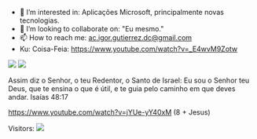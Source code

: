 
- 👀 I’m interested in: Aplicações Microsoft, principalmente novas tecnologias.
- 💞️ I’m looking to collaborate on: "Eu mesmo."
- 📫 How to reach me: ac.igor.gutierrez.dc@gmail.com
- Ku: Coisa-Feia: https://www.youtube.com/watch?v=_E4wvM9Zotw




<!---
acigorgutierrezdc/acigorgutierrezdc is a ✨ special ✨ repository because its `README.md` (this file) appears on your GitHub profile.
You can click the Preview link to take a look at your changes.
--->


![](https://komarev.com/ghpvc/?acigorgutierrezdc)
![](https://hit.yhype.me/github/profile?user_id=acigorgutierrezdc)


Assim diz o Senhor, o teu Redentor, o Santo de Israel: Eu sou o Senhor teu Deus, que te ensina o que é útil, e te guia pelo caminho em que deves andar.
Isaías 48:17


https://www.youtube.com/watch?v=jYUe-yY40xM (8 + Jesus)

Visitors: ![](https://hit.yhype.me/github/profile?user_id=86737673)
